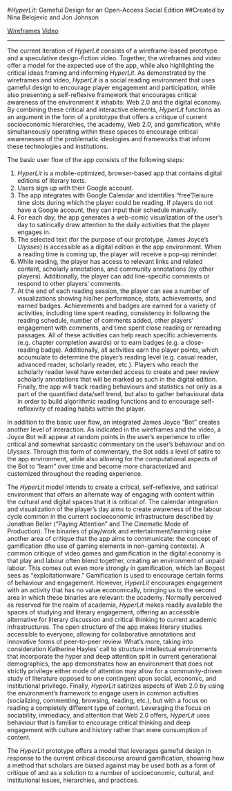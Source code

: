 #*HyperLit*: Gameful Design for an Open-Access Social Edition
##Created by Nina Belojevic and Jon Johnson 

[Wireframes](https://github.com/uvicmakerlab/LongNowOfUlysses/blob/master/English507/HyperLit/HyperLitWireframesBot.md)
[Video](https://vimeo.com/63042384)

-------------

  The current iteration of *HyperLit* consists of a wireframe-based prototype and a speculative design-fiction video. Together, the wireframes and video offer a model for the expected use of the app, while also highlighting the critical ideas framing and informing *HyperLit*. As demonstrated by the wireframes and video, *HyperLit* is a social reading environment that uses gameful design to encourage player engagement and participation, while also presenting a self-reflexive framework that encourages critical awareness of the environment it inhabits: Web 2.0 and the digital economy. By combining these critical and interactive elements, *HyperLit* functions as an argument in the form of a prototype that offers a critique of current socioeconomic hierarchies, the academy, Web 2.0, and gamification, while simultaneously operating within these spaces to encourage critical awarenesses of the problematic ideologies and frameworks that inform these technologies and institutions. 
	
The basic user flow of the app consists of the following steps:

1. *HyperLit* is a mobile-optimized, browser-based app that contains digital editions of literary texts.
2. Users sign up with their Google account.
3. The app integrates with Google Calendar and identifies “free”/leisure time slots during which the player could be reading. If players do not have a Google account, they can input their schedule manually. 
4. For each day, the app generates a web-comic visualization of the user’s day to satirically draw attention to the daily activities that the player engages in.
5. The selected text (for the purpose of our prototype, James Joyce’s *Ulysses*) is accessible as a digital edition in the app environment. When a reading time is coming up,  the player will receive a pop-up reminder.
6. While reading, the player has access to relevant links and related content, scholarly annotations, and community annotations (by other players). Additionally, the player can add line-specific comments or respond to other players’ comments.
7. At the end of each reading session, the player can see a number of visualizations showing his/her performance, stats, achievements, and earned badges. Achievements and badges are earned for a variety of activities, including time spent reading, consistency in following the reading schedule, number of comments added, other players’ engagement with comments, and time spent close reading or rereading passages. All of these activities can help reach specific achievements (e.g. chapter completion awards) or to earn badges (e.g. a close-reading badge). Additionally, all activities earn the player points, which accumulate to determine the player’s reading level (e.g. casual reader, advanced reader, scholarly reader, etc.). Players who reach the scholarly reader level have extended access to create and peer review scholarly annotations that will be marked as such in the digital edition. Finally, the app will track reading behaviours and statistics not only as a part of the quantified data/self trend, but also to gather behavioural data in order to build algorithmic reading functions and to encourage self-reflexivity of reading habits within the player.

In addition to the basic user flow, an integrated James Joyce “Bot” creates another level of interaction. As indicated in the wireframes and the video, a Joyce Bot will appear at random points in the user’s experience to offer critical and somewhat sarcastic commentary on the user’s behaviour and on *Ulysses*. Through this form of commentary, the Bot adds a level of satire to the app environment, while also allowing for the computational aspects of the Bot to “learn” over time and become more characterized and customized throughout the reading experience.
  
The *HyperLit* model intends to create a critical, self-reflexive, and satirical environment that offers an alternate way of engaging with content within the cultural and digital spaces that it is critical of. The calendar integration and visualization of the player’s day aims to create awareness of the labour cycle common in the current socioeconomic infrastructure described by Jonathan Beller (“Paying Attention” and The Cinematic Mode of Production).  The binaries of play/work and entertainment/learning raise another area of critique that the app aims to communicate: the concept of gamification (the use of gaming elements in non-gaming contexts). A common critique of video games and gamification in the digital economy is that play and labour often blend together, creating an environment of unpaid labour. This comes out even more strongly in gamification, which Ian Bogost sees as "exploitationware." Gamification is used to encourage certain forms of behaviour and engagement. However, *HyperLit* encourages engagement with an activity that has no value economically, bringing us to the second area in which these binaries are relevant: the academy. Normally perceived as reserved for the realm of academia, *HyperLit* makes readily available the spaces of studying and literary engagement, offering an accessible alternative for literary discussion and critical thinking to current academic infrastructures. The open structure of the app makes literary studies accessible to everyone, allowing for collaborative annotations and innovative forms of peer-to-peer review. What’s more, taking into consideration Katherine Hayles’ call to structure intellectual environments that incorporate the hyper and deep attention split in current generational demographics, the app demonstrates how an environment that does not strictly privilege either mode of attention may allow for a community-driven study of literature opposed to one contingent upon social, economic, and institutional privilege. Finally, *HyperLit* satirizes aspects of Web 2.0 by using the environment’s framework to engage users in common activities (socializing, commenting, browsing, reading, etc.), but with a focus on reading a completely different type of content. Leveraging the focus on sociability, immediacy, and attention that Web 2.0 offers, *HyperLit* uses behaviour that is familiar to encourage critical thinking and deep engagement with culture and history rather than mere consumption of content.
	
The *HyperLit* prototype offers a model that leverages gameful design in response to the current critical discourse around gamification, showing how a method that scholars are biased against may be used both as a form of critique of and as a solution to a number of socioeconomic, cultural, and institutional issues, hierarchies, and practices.
